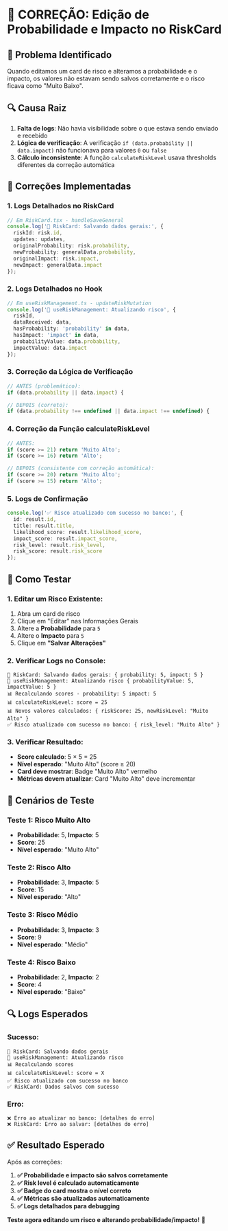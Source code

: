 # 🔧 CORREÇÃO: Edição de Probabilidade e Impacto no RiskCard

## 🎯 Problema Identificado

Quando editamos um card de risco e alteramos a probabilidade e o impacto, os valores não estavam sendo salvos corretamente e o risco ficava como "Muito Baixo".

## 🔍 Causa Raiz

1. **Falta de logs**: Não havia visibilidade sobre o que estava sendo enviado e recebido
2. **Lógica de verificação**: A verificação `if (data.probability || data.impact)` não funcionava para valores `0` ou `false`
3. **Cálculo inconsistente**: A função `calculateRiskLevel` usava thresholds diferentes da correção automática

## 🔧 Correções Implementadas

### **1. Logs Detalhados no RiskCard**
```typescript
// Em RiskCard.tsx - handleSaveGeneral
console.log('💾 RiskCard: Salvando dados gerais:', {
  riskId: risk.id,
  updates: updates,
  originalProbability: risk.probability,
  newProbability: generalData.probability,
  originalImpact: risk.impact,
  newImpact: generalData.impact
});
```

### **2. Logs Detalhados no Hook**
```typescript
// Em useRiskManagement.ts - updateRiskMutation
console.log('🔄 useRiskManagement: Atualizando risco', {
  riskId,
  dataReceived: data,
  hasProbability: 'probability' in data,
  hasImpact: 'impact' in data,
  probabilityValue: data.probability,
  impactValue: data.impact
});
```

### **3. Correção da Lógica de Verificação**
```typescript
// ANTES (problemático):
if (data.probability || data.impact) {

// DEPOIS (correto):
if (data.probability !== undefined || data.impact !== undefined) {
```

### **4. Correção da Função calculateRiskLevel**
```typescript
// ANTES:
if (score >= 21) return 'Muito Alto';
if (score >= 16) return 'Alto';

// DEPOIS (consistente com correção automática):
if (score >= 20) return 'Muito Alto';
if (score >= 15) return 'Alto';
```

### **5. Logs de Confirmação**
```typescript
console.log('✅ Risco atualizado com sucesso no banco:', {
  id: result.id,
  title: result.title,
  likelihood_score: result.likelihood_score,
  impact_score: result.impact_score,
  risk_level: result.risk_level,
  risk_score: result.risk_score
});
```

## 🚀 Como Testar

### **1. Editar um Risco Existente:**
1. Abra um card de risco
2. Clique em "Editar" nas Informações Gerais
3. Altere a **Probabilidade** para `5`
4. Altere o **Impacto** para `5`
5. Clique em **"Salvar Alterações"**

### **2. Verificar Logs no Console:**
```
💾 RiskCard: Salvando dados gerais: { probability: 5, impact: 5 }
🔄 useRiskManagement: Atualizando risco { probabilityValue: 5, impactValue: 5 }
📊 Recalculando scores - probability: 5 impact: 5
📊 calculateRiskLevel: score = 25
📊 Novos valores calculados: { riskScore: 25, newRiskLevel: "Muito Alto" }
✅ Risco atualizado com sucesso no banco: { risk_level: "Muito Alto" }
```

### **3. Verificar Resultado:**
- **Score calculado**: 5 × 5 = 25
- **Nível esperado**: "Muito Alto" (score ≥ 20)
- **Card deve mostrar**: Badge "Muito Alto" vermelho
- **Métricas devem atualizar**: Card "Muito Alto" deve incrementar

## 🎯 Cenários de Teste

### **Teste 1: Risco Muito Alto**
- **Probabilidade**: 5, **Impacto**: 5
- **Score**: 25
- **Nível esperado**: "Muito Alto"

### **Teste 2: Risco Alto**
- **Probabilidade**: 3, **Impacto**: 5
- **Score**: 15
- **Nível esperado**: "Alto"

### **Teste 3: Risco Médio**
- **Probabilidade**: 3, **Impacto**: 3
- **Score**: 9
- **Nível esperado**: "Médio"

### **Teste 4: Risco Baixo**
- **Probabilidade**: 2, **Impacto**: 2
- **Score**: 4
- **Nível esperado**: "Baixo"

## 🔍 Logs Esperados

### **Sucesso:**
```
💾 RiskCard: Salvando dados gerais
🔄 useRiskManagement: Atualizando risco
📊 Recalculando scores
📊 calculateRiskLevel: score = X
✅ Risco atualizado com sucesso no banco
✅ RiskCard: Dados salvos com sucesso
```

### **Erro:**
```
❌ Erro ao atualizar no banco: [detalhes do erro]
❌ RiskCard: Erro ao salvar: [detalhes do erro]
```

## ✅ Resultado Esperado

Após as correções:
1. **✅ Probabilidade e impacto são salvos corretamente**
2. **✅ Risk level é calculado automaticamente**
3. **✅ Badge do card mostra o nível correto**
4. **✅ Métricas são atualizadas automaticamente**
5. **✅ Logs detalhados para debugging**

**Teste agora editando um risco e alterando probabilidade/impacto!** 🎯